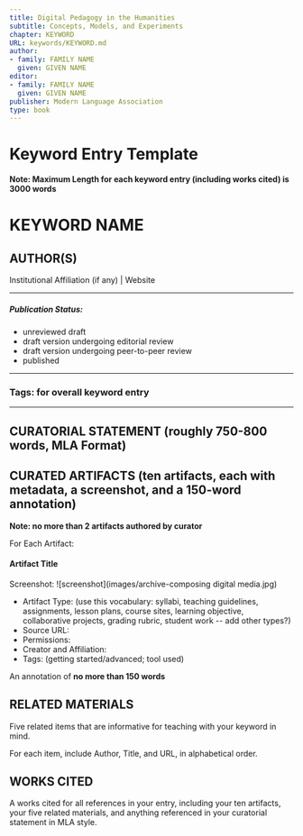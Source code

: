 ```yaml
---
title: Digital Pedagogy in the Humanities
subtitle: Concepts, Models, and Experiments
chapter: KEYWORD
URL: keywords/KEYWORD.md
author: 
- family: FAMILY NAME
  given: GIVEN NAME
editor: 
- family: FAMILY NAME
  given: GIVEN NAME
publisher: Modern Language Association
type: book
---
```


# Keyword Entry Template 

**Note: Maximum Length for each keyword entry (including works cited) is 3000 words**

# KEYWORD NAME

## AUTHOR(S)
Institutional Affiliation (if any) | Website

---

##### Publication Status:
* unreviewed draft
* draft version undergoing editorial review
* draft version undergoing peer-to-peer review
* published 

---

### Tags: for overall keyword entry

---  

## CURATORIAL STATEMENT (roughly 750-800 words, MLA Format)

## CURATED ARTIFACTS (ten artifacts, each with metadata, a screenshot, and a 150-word annotation)

**Note: no more than 2 artifacts authored by curator**

For Each Artifact:

#### Artifact Title 

Screenshot: ![screenshot](images/archive-composing digital media.jpg)

* Artifact Type: (use this vocabulary: syllabi, teaching guidelines, assignments, lesson plans, course sites, learning objective, collaborative projects, grading rubric, student work -- add other types?)
* Source URL: 
* Permissions: 
* Creator and Affiliation:
* Tags: (getting started/advanced; tool used)

An annotation of **no more than 150 words**

## RELATED MATERIALS

Five related items that are informative for teaching with your keyword in mind.

For each item, include Author, Title, and URL, in alphabetical order.

## WORKS CITED

A works cited for all references in your entry, including your ten artifacts, your five related materials, and anything referenced in your curatorial statement in MLA style.  
